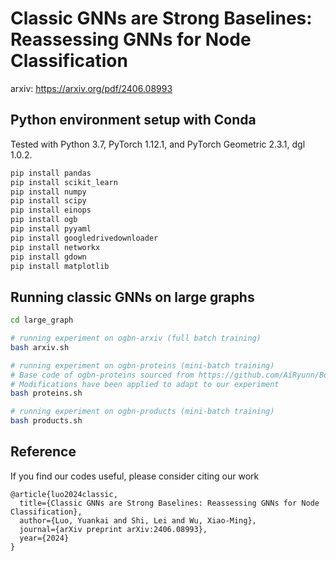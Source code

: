 # Classic GNNs are Strong Baselines: Reassessing GNNs for Node Classification

arxiv: https://arxiv.org/pdf/2406.08993

## Python environment setup with Conda

Tested with Python 3.7, PyTorch 1.12.1, and PyTorch Geometric 2.3.1, dgl 1.0.2.

```bash
pip install pandas
pip install scikit_learn
pip install numpy
pip install scipy
pip install einops
pip install ogb
pip install pyyaml
pip install googledrivedownloader
pip install networkx
pip install gdown
pip install matplotlib
```

## Running classic GNNs on large graphs

```bash
cd large_graph

# running experiment on ogbn-arxiv (full batch training)
bash arxiv.sh

# running experiment on ogbn-proteins (mini-batch training) 
# Base code of ogbn-proteins sourced from https://github.com/AiRyunn/BoT (Yangkun Wang, Jiarui Jin, Weinan Zhang, Yong Yu, Zheng Zhang, and David Wipf. Bag of tricks for node classification with graph neural networks. arXiv preprint arXiv:2103.13355, 2021.)
# Modifications have been applied to adapt to our experiment
bash proteins.sh

# running experiment on ogbn-products (mini-batch training)
bash products.sh
```

## Reference

If you find our codes useful, please consider citing our work

```
@article{luo2024classic,
  title={Classic GNNs are Strong Baselines: Reassessing GNNs for Node Classification},
  author={Luo, Yuankai and Shi, Lei and Wu, Xiao-Ming},
  journal={arXiv preprint arXiv:2406.08993},
  year={2024}
}
```
